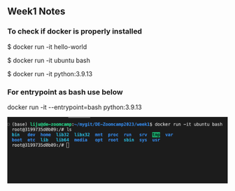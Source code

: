 ## Week1 Notes

### To check if docker is properly installed

$ docker run -it hello-world

$ docker run -it ubuntu bash

$ docker run -it python:3.9.13


### For entrypoint as bash use below
docker run -it --entrypoint=bash python:3.9.13

![alt text](https://github.com/lijut99/DE-Zoomcamp2023/blob/main/images/Screenshot-1.png)